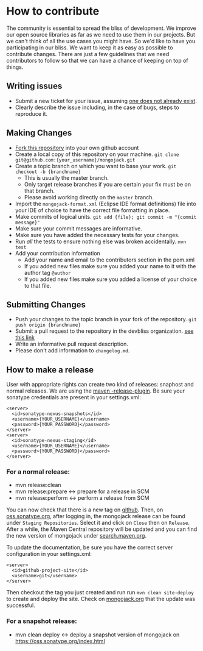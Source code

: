 # How to contribute

The community is essential to spread the bliss of development. We improve our open source libraries as far as we need to use them in our projects. But we can't think of all the use cases you might have. So we'd like to have you participating in our bliss. We want to keep it as easy as possible to contribute changes. There are just a few guidelines that we need contributors to follow so that we can have a chance of keeping on top of things.

## Writing issues

* Submit a new ticket for your issue, assuming [one does not already exist](https://github.com/devbliss/mongojack/issues/new).
* Clearly describe the issue including, in the case of bugs, steps to reproduce it.

## Making Changes

* [Fork this repository](https://help.github.com/articles/fork-a-repo) into your own github account
* Create a local copy of this repository on your machine. `git clone git@github.com:{your_username}/mongojack.git`
* Create a topic branch on which you want to base your work. `git checkout -b {branchname}`
  * This is usually the master branch.
  * Only target release branches if you are certain your fix must be on that branch.
  * Please avoid working directly on the `master` branch.
* Import the `mongojack-format.xml` (Eclipse IDE format definitions) file into your IDE of choice to have the correct file formatting in place.
* Make commits of logical units. `git add {file}; git commit -m "{commit message}"`
* Make sure your commit messages are informative.
* Make sure you have added the necessary tests for your changes.
* Run _all_ the tests to ensure nothing else was broken accidentally. `mvn test`
* Add your contribution information
  * Add your name and email to the contributors section in the pom.xml
  * If you added new files make sure you added your name to it with the author tag `@author`
  * If you added new files make sure you added a license of your choice to that file.

## Submitting Changes

* Push your changes to the topic branch in your fork of the repository. `git push origin {branchname}`
* Submit a pull request to the repository in the devbliss organization. [see this link](https://help.github.com/articles/creating-a-pull-request)
* Write an informative pull request description.
* Please don't add information to `changelog.md`.

## How to make a release

User with appropriate rights can create two kind of releases: snaphost and normal releases. We are using the [maven -release-plugin](http://maven.apache.org/maven-release/maven-release-plugin/). Be sure your sonatype credentials are present in your settings.xml:

```
<server>
  <id>sonatype-nexus-snapshots</id>
  <username>{YOUR_USERNAME}</username>
  <password>{YOUR_PASSWORD}</password>
</server>
<server>
  <id>sonatype-nexus-staging</id>
  <username>{YOUR_USERNAME}</username>
  <password>{YOUR_PASSWORD}</password>
</server>
```

### For a normal release:
* mvn release:clean
* mvn release:prepare <-> prepare for a release in SCM
* mvn release:perform <-> perform a release from SCM

You can now check that there is a new tag on [github](https://github.com/devbliss/mongojack/releases). Then, on [oss.sonatype.org](http://oss.sonatype.org), after logging in, the mongojack release can be found under `Staging Repositories`. Select it and click on `Close` then on `Release`. After a while, the Maven Central repository will be updated and you can find the new version of mongojack under [search.maven.org](http://search.maven.org/#search%7Cga%7C1%7Ca%3A%22mongojack%22).

To update the documentation, be sure you have the correct server configuration in your settings.xml:
```
<server>
  <id>github-project-site</id>
  <username>git</username>
</server>
```
Then checkout the tag you just created and run run `mvn clean site-deploy` to create and deploy the site. Check on [mongojack.org](http://mongojack.org) that the update was successful.

### For a snapshot release:
* mvn clean deploy <-> deploy a snapshot version of mongojack on https://oss.sonatype.org/index.html
